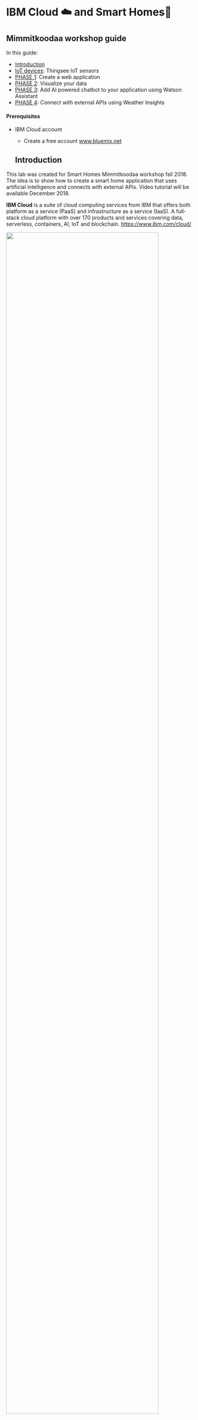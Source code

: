 # IBM Cloud :cloud: and Smart Homes:house_with_garden:
## Mimmitkoodaa workshop guide 

In this guide:
  - [Introduction](#introduction)
  - [IoT devices](#iot-devices): Thingsee IoT sensors
  - [PHASE 1](#phase-1): Create a web application
  - [PHASE 2](#phase-2): Visualize your data
  - [PHASE 3](#phase-3): Add AI powered chatbot to your application using Watson Assistant 
  - [PHASE 4](#phase-4): Connect with external APIs using Weather Insights

  
  
  #### Prerequisites
- IBM Cloud account
  - Create a free account www.bluemix.net

  ## Introduction 

This lab was created for Smart Homes Mimmitkoodaa workshop fall 2018. The idea is to show how to create a smart home application that uses artificial intelligence and connects with external APIs. 
Video tutorial will be available December 2018.

**IBM Cloud** is a suite of cloud computing services from IBM that offers both platform as a service (PaaS) and infrastructure as a service (IaaS). A full-stack cloud platform with over 170 products and services covering data, serverless, containers, AI, IoT and blockchain. https://www.ibm.com/cloud/

<img src="/images/IBMCloud.png" width="90%" height="90%">

## IoT devices

In this lab we are going to use **Thingsee sensors** created by Haltian (https://thingsee.com/). Thingsee IoT devices are wireless and easy to plug & play. The sensors can be pre-configured to send data to any cloud. For the purpose of this lab sensors are pre-configured to send data to Watson IoT Platform, part of IBM Cloud. 

<img src="/images/Sensors1.png" width="80%" height="80%">

There are three types of sensors distance, environment and presence. The gateway collects the data to send it to the cloud. 

Thingsee **DISTANCE** is a wireless IoT sensor for measuring container fill rates, asset presence on location and more.
Thingsee distance measures the sensor's distance to a surface in real time. You can use the sensor for various facility management applications, asset tracking, parking facility solutions and more.

Thingsee **ENVIRONMENT** sensor measures temperature, humidity, air pressure, light level, movement and impacts. You can also detect magnets and even get device location using network RSSI location.

Thingsee **PRESENCE** is a wireless IoT sensor for measuring people presence through the facility. Thingsee Presence IoT sensor measures the presence of people in real time. You can use the sensor for facility management and security applications, for example.

<img src="/images/Sensors.png" width="90%" height="90%">

# PHASE 1
## Create an application

### Step 1. Create a Node-RED application

**Node-RED** is a visual tool for wiring the internet of things - connecting hardware devices, APIs and online services in a new and interesting way. Node-RED provides a browser-based flow editor that makes it easy to wire together flows using the wide range nodes in the palette. Flows can be then deployed to the runtime in a single-click.

In a browser navigate to https://bluemix.net
Select '_LOG IN_' then enter your log in information and press 'SIGN IN'.  You should see your dashboard. 
Select the '_CATALOG_' view.
![](/images/App1.png?raw=true)
Locate the Node-RED starter service, under Starter Kit, and click on it. 

<img src="/images/App2.png" width="30%" height="30%">

Enter a name for your application, for example: *mysmarthome* (host will automatically be completed). The host name must be unique on IBM Cloud, so please if you use the example name add your initials or a number. Be creative and try to make a unique name then click '_CREATE_'. 

<img src="/images/App3.png" width="100%" height="100%">
 
Your application is now staging and will be up and running in a short while. Click 'OVERVIEW' to see information about your application. 
The application will be ready in a couple of minutes. If you want to check the progeress click on the  _LOGS_  icon on the left side menu. Go back to _Overview_ tab to see your app dashboard.

<img src="/images/App3b.png" width="20%" height="20%">

*Note: If you are using Lite accounts your application will be in an awake mode. That means that if after 10 days your application has not been used IBM will stop it.*

When fully staged, click on the _Visit app URL_, next to the green or half green circle, this launches the Node-RED main page.

<img src="/images/App4.png" width="90%" height="90%">
  
Configure your Node-RED editor. In this section, you will set up a username and password to protect your flow. We are working in the public cloud that means that anyone can access your application through a web browser, set a username and password to protect your code.

<img src="/images/App5.png" width="40%" height="40%">

Write an username and a password of your choice and click 'Next'. Remember that it does not have to be related to your IBM Cloud ID. Let the browser remember the password if you are using your own laptop, it will come in handy later. 

<img src="/images/App6.png" width="40%" height="40%">
 
#### Your Node-RED flow is all set! Enter your credentials to access the editor.

<img src="/images/App8.png" width="70%" height="70%">
 
Now click Go to your Node-RED flow editor to open the flow editor.

When using Node-RED we build our apps using this graphical editor interface to wire together the blocks we need. We can simply drag and drop the blocks from the left menu into the workspace in the center of the screen and connect them to create a new flow. 

### Step 2: Add new nodes to the Node-RED palette
We are going to add new nodes to the Node-RED palette directly from the Node-RED window. For this lab we need the following nodes:

      - node-red-dashboard

In the Node-RED window click on the three lines on the top right corner and in the menu, click on the "Manage palette". This will open the node menu where you can add new nodes to your application. 

<img src="/images/App23.png" width="20%" height="20%">

You will see the nodes that are installed by default and if you go to the 'install' tab you can search for any node package and add it directly to your app.

<img src="/images/App24.png" width="30%" height="30%">
             
Search for the dashboard nodes by writing 'dashboard'. This will return multiple node packages, you need to install the package 'node-red-dashboard'. Find it in the search results and click on install. 

<img src="/images/App25.png" width="30%" height="30%">
 
This will prompt a window to confirm the installation. Click on install and wait few minutes, the application may require a restart. Click "Done" to close the left side menu. 

<img src="/images/App26.png" width="50%" height="50%">

After few seconds you will see the new nodes in your Node-RED palette.

Repeat this process to install other packages.

# PHASE 2
## Visualize your data

### Step 3: Import the Node-RED application flow
In this section we will build a simple flow to connect with our sensor data and create a web visualization. 

Copy the content of the **visualization_UI.json** file. Open the file URL. [Visualization UI code](https://raw.githubusercontent.com/sandra-calvo/smarthomes/master/visualization_UI.json) 

Use the keyboard shortcuts to select all content and copy it. 
    
  OSx
    <kbd>Cmd</kbd>+<kbd>A</kbd> -->
    <kbd>Cmd</kbd>+<kbd>C</kbd>

  Windows
    <kbd>Ctrl</kbd>+<kbd>A</kbd> -->
    <kbd>Ctrl</kbd>+<kbd>C</kbd>

Import the flow by simply clickcing on the 3 white lines on the top right corner of the Node-RED window.  Import - Clipboard.

<img src="/images/App27.png" width="50%" height="50%">

Paste the text you copied from the file. 

<img src="/images/App28.png" width="50%" height="50%">

This flow reads sensor data from the Watson IoT Platform and creates a visualization in your application's user interface. 
It should look like this:

<img src="/images/flow23.png" width="80%" height="80%">

<img src="/images/flow24.png" width="60%" height="60%">

You will need to do some editing. Double click on the blue IBM Iot node and click on the pen icon. 

<img src="/images/iot1.png" width="40%" height="40%">

The sensors are pre-configured to send data to Watson IoT platform. At this moment all sensors send data to a service created by me (Sandra). Here the credentials to read the data coming from the sensors:

    API KEY: a-jwql3u-qmhoi8sdzy
    API TOKEN: OSxT5QVJYxItsV*K4y

Enter the credentials above to start reading the data from the IoT platform. Then click on _Update_.

<img src="/images/iot2.png" width="40%" height="40%">

If you want you can add a database node to store the sensor data in a database. This will give you the possibility to analyse data later and even predict when you need to turn off the heat during spring. 

To do this drag and drop the node **Cloudant out** located in the node pallette under storage. 
<img src="/images/node1.png" width="10%" height="10%">

Connect the node like this:

<img src="/images/flow25.png" width="60%" height="60%">

Double click on the node and select your Cloudant service from the dropdown menu. Then click _Done_.

<img src="/images/db0.png" width="40%" height="40%">

Deploy your application changes from the **Deploy** button on the top right side of the screen. 

Note that it is also possible to change the looks of your user interface in the dashboard tab. 

### Step 4. Check your webapp UI! 
The dashboard nodes added an UI to our Node-RED application. 

<img src="/images/webApp1.png" width="80%" height="80%">

To access the UI go to:
http://yourAppName.eu-gb.mybluemix.net/ui - UK

Remember that if you are in US, Germany Sydney the addredd will look slightly different:
http://yourAppName.mybluemix.net/ui - US South

http://yourAppName.eu-de.mybluemix.net/ui - Germany

http://yourAppName.au-syd.mybluemix.net/ui - Sydney

**Fantastic! Your web app is ready.** 
Now you can observe your Smart Home dashboard. :+1:


# PHASE 3
## Add AI powered chatbot to your application using Watson Assistant

In this phase we are going to add a chatbot to our application, powered by Watson Assistant. Through the chatbot you will be able to get information about the sensor data in your "Smart Home" environment. 

### Step 5. Create Watson Assistant service on IBM Cloud
With IBM Watson™ Assistant service you can build a solution that understands natural-language input and uses machine learning to respond to customers in a way that simulates a conversation between humans.

Go to your IBM Cloud account and open the catalog. Look for Watson Assistant service and click on it.

<img src="/images/WA1.png" width="50%" height="50%">

Choose the region and space where you want the service to be created. Your organization will be filled by default.
You don't need to change the name if you don't want to, just click on 'Create'. 
![](/images/WA2.png?raw=true)

Once the service is created click on 'Launch tool' to access it. 

<img src="/images/WA3.png" width="60%" height="60%">
 
Click on Log in with IBM ID and you will automatically access the service. It uses your IBM Cloud ID and password.

<img src="/images/WA4.png" width="30%" height="30%">

In the home tab you have videos and tutorials on how to get started building dialoges. Feel free to explore them. 
Let's move to the Workspaces tab.

<img src="/images/WA5.png" width="50%" height="50%">
 
### Step 6. Import a workspace
The natural-language processing happens inside a workspace, which is a container for all of the artifacts that define the conversation flow for an application.

You can create a workspace and start from scratch or import an existing conversation. 
Let's start by importing a conversation. Download the **assistant_conversation.json** file located [Assistant Conversation](https://raw.githubusercontent.com/sandra-calvo/smarthomes/master/assistant_conversation.json). 

Click on the import icon shown in the image below. 

<img src="/images/WA6.png" width="30%" height="30%">

When you import a workspace, you can choose to import only the intents and entities, which can be useful if you want to build a new dialog using the same training data. In this case we will import everything.

<img src="/images/WA7.png" width="50%" height="50%">

### Step 7. Test your dialog
As you make changes to your dialog, you can test it at any time to see how it responds to input.
From the Dialog tab, click the conversation buble icon. In the chat panel, type some text and then press Enter.
Check the response to see if the dialog correctly interpreted your input and chose the right response. 

The chat window indicates what intents and entities were recognized in the input. In the dialog editor pane, the currently active node is highlighted
Feel free to create new intents for your bot.
![](/images/WA8.png?raw=true)

### Step 8. Get Watson Assistant credentials 
Since we will need your Watson Assistant credentials and your workspace ID in the next step, this is a good moment to save them. Go to the deploy tab in the Assistant window. There you will find your workspace ID, username and password. 

Copy the credentials and save them for later.
![](/images/WA9.png?raw=true)

### Step 9. Build a Node-RED flow to connect with Watson Assistant
**Back to Node-RED window**

Copy the content of the **assistant_UI.json** file. Open the file URL. [Assistant UI code](https://raw.githubusercontent.com/sandra-calvo/smarthomes/master/assistant_UI.json) 

Use the keyboard shortcuts to select all content and copy it. 
    
  OSx
    <kbd>Cmd</kbd>+<kbd>A</kbd> -->
    <kbd>Cmd</kbd>+<kbd>C</kbd>

  Windows
    <kbd>Ctrl</kbd>+<kbd>A</kbd> -->
    <kbd>Ctrl</kbd>+<kbd>C</kbd>

Import the flow by simply clickcing on the 3 white lines on the top right corner of the Node-RED window. Import -> Clipboard. Paste the content.
This is the flow we are importing:

<img src="/images/flow21.png" width="100%" height="100%">

Time to do some editing! :smiley:

Double click on the conversation node to edit the node with your own credentials saved in the previous step. 
Add your username, passworkd and workspace id and click Done.

<img src="/images/WA12.png" width="40%" height="40%">

Edit also the cloudant nodes. Cloudant is a NoSQL database where we are always storing the latest temperature value. 
Click on the blue node named "Retrieve documents" and select your Cloudant service. 
Do the same in the other cloudant node named "latest". 

<img src="/images/db1.png" width="50%" height="50%">

Finally we need to confirm that the blue IoT node is reading the data correctly. Double click on the blue IBM IoT node and click on the pen icon. If you see the credentials all should work, if the credentials are missing add the API key and API token provided previously in this lab. 

Once you have edited all the nodes click on the _Deploy_ button to save the changes in your application.

### Step 10. Check the final result! 
Go back to the UI and talk with your bot! 
You can ask the bot about IoT and even ask what is the temperature in the room. The bot is connected to the sensors in your "Smart Home" environment. 

Remember, to go back to your web app (in UK region)
http://yourAppName.eu-gb.mybluemix.net/ui - UK

<img src="/images/webApp2.png" width="60%" height="60%">


# PHASE 4
## Connect with external APIs like Weather

You can connect your application with any available API. In this case we are going to connect Watson Assistant to the Weather Company data. This way our bot will be able to tell us the weather anywhere in the world. 

**Weather Company Data** service lets you integrate weather data from The Weather Company into your application. You can retrieve weather data for an area specified by a geolocation. The data allows you to create applications that solve real business problems where weather has a significant impact on the outcome.

Go to your IBM Cloud account and open the catalog. Look for Weather Company service and click on it.

<img src="/images/Weather1.png" width="50%" height="50%">

Choose the region and space where you want the service to be created. Your organization will be filled by default.
There is a free plan that allows you to call the service 10.000 times per account. 
You don't need to change the name if you don't want to, just click on 'Create'. 
![](/images/Weather2.png?raw=true)

Once the service is created click on 'Launch tool' to access it. 

<img src="/images/Weather3.png" width="60%" height="60%">

GET CREDENTIALS




**Congrats!** You finished the lab. :clap:
Here, take a :lollipop:. You deserve it!! 
